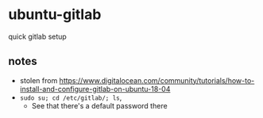 # ubuntu-gitlab

quick gitlab setup

## notes

-   stolen from <https://www.digitalocean.com/community/tutorials/how-to-install-and-configure-gitlab-on-ubuntu-18-04>
-   `sudo su; cd /etc/gitlab/; ls`,
    -   See that there's a default password there
